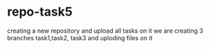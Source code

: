 # repo-task5
creating a new repository and upload all tasks on it
we are creating 3 branches task1,task2, task3 and uploding files on it
